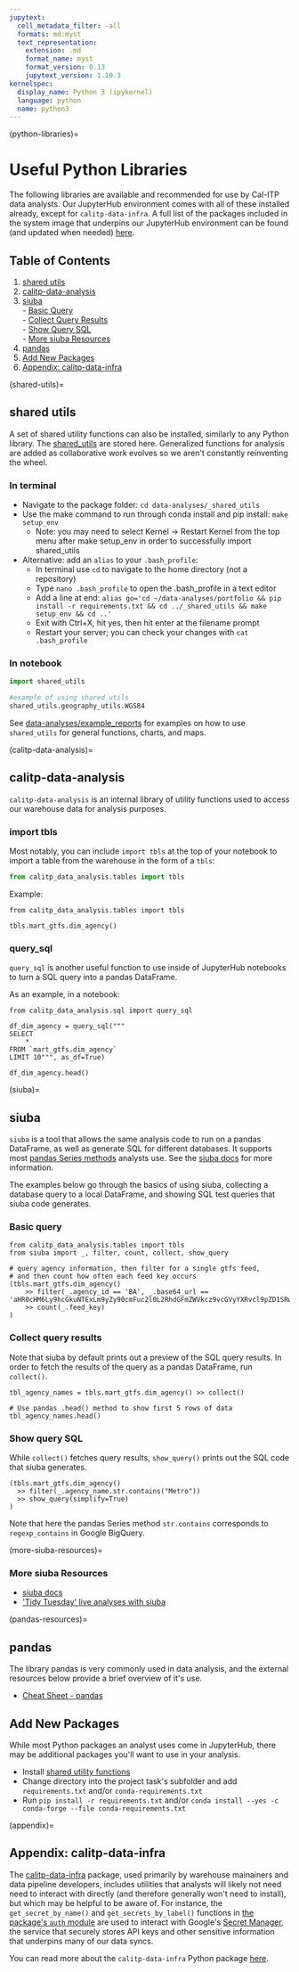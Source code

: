 ```yaml
---
jupytext:
  cell_metadata_filter: -all
  formats: md:myst
  text_representation:
    extension: .md
    format_name: myst
    format_version: 0.13
    jupytext_version: 1.10.3
kernelspec:
  display_name: Python 3 (ipykernel)
  language: python
  name: python3
---
```


(python-libraries)=

# Useful Python Libraries

The following libraries are available and recommended for use by Cal-ITP data analysts. Our JupyterHub environment comes with all of these installed already, except for `calitp-data-infra`. A full list of the packages included in the system image that underpins our JupyterHub environment can be found (and updated when needed) [here](https://github.com/cal-itp/data-infra/blob/main/images/jupyter-singleuser/pyproject.toml).

## Table of Contents

1. [shared utils](#shared-utils)
2. [calitp-data-analysis](#calitp-data-analysis)
3. [siuba](#siuba)
   <br> - [Basic Query](#basic-query)
   <br> - [Collect Query Results](#collect-query-results)
   <br> - [Show Query SQL](#show-query-sql)
   <br> - [More siuba Resources](more-siuba-resources)
4. [pandas](pandas-resources)
5. [Add New Packages](#add-new-packages)
6. [Appendix: calitp-data-infra](appendix)

(shared-utils)=

## shared utils

A set of shared utility functions can also be installed, similarly to any Python library. The [shared_utils](https://github.com/cal-itp/data-analyses/shared_utils) are stored here. Generalized functions for analysis are added as collaborative work evolves so we aren't constantly reinventing the wheel.

### In terminal

- Navigate to the package folder: `cd data-analyses/_shared_utils`
- Use the make command to run through conda install and pip install: `make setup_env`
  - Note: you may need to select Kernel -> Restart Kernel from the top menu after make setup_env in order to successfully import shared_utils
- Alternative: add an `alias` to your `.bash_profile`:
  - In terminal use `cd` to navigate to the home directory (not a repository)
  - Type `nano .bash_profile` to open the .bash_profile in a text editor
  - Add a line at end: `alias go='cd ~/data-analyses/portfolio && pip install -r requirements.txt && cd ../_shared_utils && make setup_env && cd ..'`
  - Exit with Ctrl+X, hit yes, then hit enter at the filename prompt
  - Restart your server; you can check your changes with `cat .bash_profile`

### In notebook

```python
import shared_utils

#example of using shared_utils
shared_utils.geography_utils.WGS84
```

See [data-analyses/example_reports](https://github.com/cal-itp/data-analyses/tree/main/example_report) for examples on how to use `shared_utils` for general functions, charts, and maps.

(calitp-data-analysis)=

## calitp-data-analysis

`calitp-data-analysis` is an internal library of utility functions used to access our warehouse data for analysis purposes.

### import tbls

Most notably, you can include `import tbls` at the top of your notebook to import a table from the warehouse in the form of a `tbls`:

```python
from calitp_data_analysis.tables import tbls
```

Example:

```{code-cell}
from calitp_data_analysis.tables import tbls

tbls.mart_gtfs.dim_agency()
```

### query_sql

`query_sql` is another useful function to use inside of JupyterHub notebooks to turn a SQL query into a pandas DataFrame.

As an example, in a notebook:

```{code-cell}
from calitp_data_analysis.sql import query_sql
```

```{code-cell}
df_dim_agency = query_sql("""
SELECT
    *
FROM `mart_gtfs.dim_agency`
LIMIT 10""", as_df=True)
```

```{code-cell}
df_dim_agency.head()
```

(siuba)=

## siuba

`siuba` is a tool that allows the same analysis code to run on a pandas DataFrame,
as well as generate SQL for different databases.
It supports most [pandas Series methods](https://pandas.pydata.org/pandas-docs/stable/reference/series.html) analysts use. See the [siuba docs](https://siuba.readthedocs.io) for more information.

The examples below go through the basics of using siuba, collecting a database query to a local DataFrame,
and showing SQL test queries that siuba code generates.

### Basic query

```{code-cell}
from calitp_data_analysis.tables import tbls
from siuba import _, filter, count, collect, show_query

# query agency information, then filter for a single gtfs feed,
# and then count how often each feed key occurs
(tbls.mart_gtfs.dim_agency()
    >> filter(_.agency_id == 'BA', _.base64_url == 'aHR0cHM6Ly9hcGkuNTExLm9yZy90cmFuc2l0L2RhdGFmZWVkcz9vcGVyYXRvcl9pZD1SRw==')
    >> count(_.feed_key)
)
```

### Collect query results

Note that siuba by default prints out a preview of the SQL query results.
In order to fetch the results of the query as a pandas DataFrame, run `collect()`.

```{code-cell}
tbl_agency_names = tbls.mart_gtfs.dim_agency() >> collect()

# Use pandas .head() method to show first 5 rows of data
tbl_agency_names.head()

```

### Show query SQL

While `collect()` fetches query results, `show_query()` prints out the SQL code that siuba generates.

```{code-cell}
(tbls.mart_gtfs.dim_agency()
  >> filter(_.agency_name.str.contains("Metro"))
  >> show_query(simplify=True)
)

```

Note that here the pandas Series method `str.contains` corresponds to `regexp_contains` in Google BigQuery.

(more-siuba-resources)=

### More siuba Resources

- [siuba docs](https://siuba.readthedocs.io)
- ['Tidy Tuesday' live analyses with siuba](https://www.youtube.com/playlist?list=PLiQdjX20rXMHc43KqsdIowHI3ouFnP_Sf)

(pandas-resources)=

## pandas

The library pandas is very commonly used in data analysis, and the external resources below provide a brief overview of it's use.

- [Cheat Sheet - pandas](https://pandas.pydata.org/Pandas_Cheat_Sheet.pdf)

## Add New Packages

While most Python packages an analyst uses come in JupyterHub, there may be additional packages you'll want to use in your analysis.

- Install [shared utility functions](#shared-utils)
- Change directory into the project task's subfolder and add `requirements.txt` and/or `conda-requirements.txt`
- Run `pip install -r requirements.txt` and/or `conda install --yes -c conda-forge --file conda-requirements.txt`

(appendix)=

## Appendix: calitp-data-infra

The [calitp-data-infra](https://pypi.org/project/calitp-data-infra/) package, used primarily by warehouse mainainers and data pipeline developers, includes utilities that analysts will likely not need need to interact with directly (and therefore generally won't need to install), but which may be helpful to be aware of. For instance, the `get_secret_by_name()` and `get_secrets_by_label()` functions in [the package's `auth` module](https://github.com/cal-itp/data-infra/blob/main/packages/calitp-data-infra/calitp_data_infra/auth.py) are used to interact with Google's [Secret Manager](https://console.cloud.google.com/security/secret-manager), the service that securely stores API keys and other sensitive information that underpins many of our data syncs.

You can read more about the `calitp-data-infra` Python package [here](https://github.com/cal-itp/data-infra/tree/main/packages/calitp-data-infra#readme).
